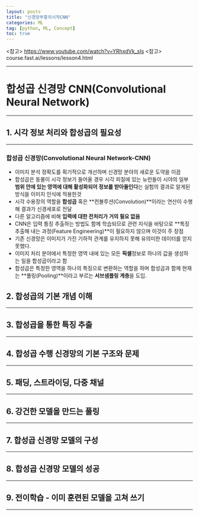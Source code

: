 ```yaml
---
layout: posts
title: "신경망부흥의시작CNN"
categories: ML
tag: [python, ML, Concept]
toc: true
---
```


<참고> https://www.youtube.com/watch?v=YRhxdVk_sIs
<참고> course.fast.ai/lessons/lesson4.html

---

# 합성곱 신경망 CNN(Convolutional Neural Network)

---

## 1. 시각 정보 처리와 합성곱의 필요성

---

### 합성곱 신경망(Convolutional Neural Network-CNN)

- 이미지 분석 정확도를 획기적으로 개선하며 신경망 분야의 새로운 도약을 이끔
- 합성곱은 동물이 시각 정보가 들어올 경우 시각 피질에 있는 뉴런들이 시야의 일부 **범위 안에 있는 영역에 대해 활성화되어 정보를 받아들인다**는 실험의 결과로 알게된 방식을 이미지 인식에 적용한것
- 시각 수용장의 역할을 **합성곱** 혹은 **컨볼루션(Convolution)**이라는 연산이 수행해 결과가 신경세포로 전달
- 다른 알고리즘에 비해 **입력에 대한 전처리가 거의 필요 없음**
- CNN은 입력 틍징 추출하는 방법도 함께 학습되므로 관련 지식을 바탕으로 **특징 추출해 내는 과정(Feature Engineering)**이 필요하지 않으며 이것이 주 장점
- 기존 신경망은 이미지가 가진 기하적 관계를 유지하지 못해 유의미한 데이터를 얻지 못했다.
- 이미지 처리 분야에서 특정한 영역 내에 있는 모든 **픽셀**정보로 하나의 값을 생성하는 일을 합성곱이라고 함
- 합성곱은 특정한 영역을 하나의 특징으로 변환하는 역할을 하며 합성곱과 함께 현재는 **풀링(Pooling)**이라고 부르는 **서브샘플링 계층**을 도입.

## 2. 합성곱의 기본 개념 이해

---

## 3. 합성곱을 통한 특징 추출

---

## 4. 합성곱 수행 신경망의 기본 구조와 문제

---

## 5. 패딩, 스트라이딩, 다중 채널

---

## 6. 강건한 모델을 만드는 풀링

---

## 7. 합성곱 신경망 모델의 구성

---

## 8. 합성곱 신경망 모델의 성공

---

## 9. 전이학습 - 이미 훈련된 모델을 고쳐 쓰기

---
